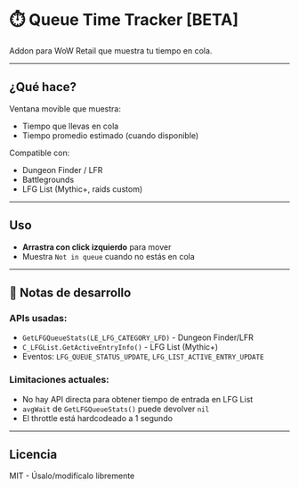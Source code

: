 # ⏱️ Queue Time Tracker [BETA]

Addon para WoW Retail que muestra tu tiempo en cola.

---

## ¿Qué hace?

Ventana movible que muestra:
- Tiempo que llevas en cola
- Tiempo promedio estimado (cuando disponible)

Compatible con:
- Dungeon Finder / LFR
- Battlegrounds
- LFG List (Mythic+, raids custom)

---

## Uso

- **Arrastra con click izquierdo** para mover
- Muestra `Not in queue` cuando no estás en cola

---



## 📝 Notas de desarrollo

### APIs usadas:
- `GetLFGQueueStats(LE_LFG_CATEGORY_LFD)` - Dungeon Finder/LFR
- `C_LFGList.GetActiveEntryInfo()` - LFG List (Mythic+)
- Eventos: `LFG_QUEUE_STATUS_UPDATE`, `LFG_LIST_ACTIVE_ENTRY_UPDATE`

### Limitaciones actuales:
- No hay API directa para obtener tiempo de entrada en LFG List
- `avgWait` de `GetLFGQueueStats()` puede devolver `nil`
- El throttle está hardcodeado a 1 segundo

---

## Licencia

MIT - Úsalo/modifícalo libremente